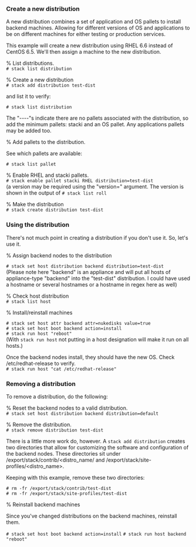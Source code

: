 ### Create a new distribution

A new distribution combines a set of application and OS pallets to install backend machines. Allowing for different versions of OS and applications to be on different machines for either testing or production services. 

This example will create a new distribution using RHEL 6.6 instead of CentOS 6.5. We'll then assign a machine to the new distribution.

% List distributions.  
`# stack list distribution`


% Create a new distribution  
`# stack add distribution test-dist`

and list it to verify:

`# stack list distribution`  

The "----"s indicate there are no pallets associated with the distribution, so add the minimum pallets: stacki and an OS pallet. Any applications pallets may be added too.

% Add pallets to the distribution.

See which pallets are available:

`# stack list pallet`

% Enable RHEL and stacki pallets.       
`# stack enable pallet stacki RHEL distribution=test-dist`      
(a version may be required using the "version=" argument. The version is shown in the output of `# stack list roll`

% Make the distribution  
`# stack create distribution test-dist`

### Using the distribution

There's not much point in creating a distribution if you don't use it. So, let's use it.

% Assign backend nodes to the distribution

`# stack set host distribution backend distribution=test-dist`  
(Please note here "backend" is an appliance and will put all hosts of appliance-type "backend" into the "test-dist" distribution. I could have used a hostname or several hostnames or a hostname in regex here as well)

% Check host distribution  
`# stack list host`  

% Install/reinstall machines

`# stack set host attr backend attr=nukedisks value=true`  
`# stack set host boot backend action=install`  
`# stack run host "reboot"`  
(With `stack run host` not putting in a host designation will make it run on all hosts.)

Once the backend nodes install, they should have the new OS. Check /etc/redhat-release to verify.  
`# stack run host "cat /etc/redhat-release"`

### Removing a distribution

To remove a distribution, do the following:

% Reset the backend nodes to a valid distribution.  
`# stack set host distribution backend distribution=default`

% Remove the distribution.  
`# stack remove distribution test-dist`

There is a little more work do, however. A `stack add distribution` creates two directories that allow for customizing the software and configuration of the backend nodes. These directories sit under /export/stack/contrib/<distro_name/ and /export/stack/site-profiles/<distro_name>.

Keeping with this example, remove these two directories:

`# rm -fr /export/stack/contrib/test-dist`  
`# rm -fr /export/stack/site-profiles/test-dist`

% Reinstall backend machines

Since you've changed distributions on the backend machines, reinstall them.

`# stack set host boot backend action=install`
`# stack run host backend "reboot"`



